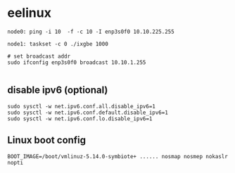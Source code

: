 # eelinux

```
node0: ping -i 10  -f -c 10 -I enp3s0f0 10.10.225.255

node1: taskset -c 0 ./ixgbe 1000

# set broadcast addr
sudo ifconfig enp3s0f0 broadcast 10.10.1.255


```

## disable ipv6 (optional)
```
sudo sysctl -w net.ipv6.conf.all.disable_ipv6=1
sudo sysctl -w net.ipv6.conf.default.disable_ipv6=1
sudo sysctl -w net.ipv6.conf.lo.disable_ipv6=1
```

## Linux boot config
```
BOOT_IMAGE=/boot/vmlinuz-5.14.0-symbiote+ ...... nosmap nosmep nokaslr nopti
```